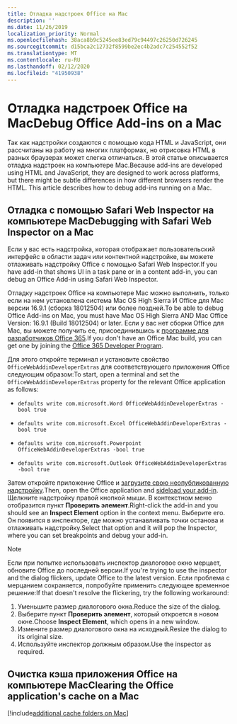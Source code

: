 ```yaml
---
title: Отладка надстроек Office на Mac
description: ''
ms.date: 11/26/2019
localization_priority: Normal
ms.openlocfilehash: 38aca8b9c5245ee83ed79c94497c26250d726245
ms.sourcegitcommit: d15bca2c12732f8599be2ec4b2adc7c254552f52
ms.translationtype: MT
ms.contentlocale: ru-RU
ms.lasthandoff: 02/12/2020
ms.locfileid: "41950938"
---
```

# <a name="debug-office-add-ins-on-a-mac"></a><span data-ttu-id="e2536-102">Отладка надстроек Office на Mac</span><span class="sxs-lookup"><span data-stu-id="e2536-102">Debug Office Add-ins on a Mac</span></span>

<span data-ttu-id="e2536-p101">Так как надстройки создаются с помощью кода HTML и JavaScript, они рассчитаны на работу на многих платформах, но отрисовка HTML в разных браузерах может слегка отличаться. В этой статье описывается отладка надстроек на компьютере Mac.</span><span class="sxs-lookup"><span data-stu-id="e2536-p101">Because add-ins are developed using HTML and JavaScript, they are designed to work across platforms, but there might be subtle differences in how different browsers render the HTML. This article describes how to debug add-ins running on a Mac.</span></span>

## <a name="debugging-with-safari-web-inspector-on-a-mac"></a><span data-ttu-id="e2536-105">Отладка с помощью Safari Web Inspector на компьютере Mac</span><span class="sxs-lookup"><span data-stu-id="e2536-105">Debugging with Safari Web Inspector on a Mac</span></span>

<span data-ttu-id="e2536-106">Если у вас есть надстройка, которая отображает пользовательский интерфейс в области задач или контентной надстройке, вы можете отлаживать надстройку Office с помощью Safari Web Inspector.</span><span class="sxs-lookup"><span data-stu-id="e2536-106">If you have add-in that shows UI in a task pane or in a content add-in, you can debug an Office Add-in using Safari Web Inspector.</span></span>

<span data-ttu-id="e2536-107">Отладку надстроек Office на компьютере Mac можно выполнить, только если на нем установлена система Mac OS High Sierra И Office для Mac версии 16.9.1 (сборка 18012504) или более поздней.</span><span class="sxs-lookup"><span data-stu-id="e2536-107">To be able to debug Office Add-ins on Mac, you must have Mac OS High Sierra AND Mac Office Version: 16.9.1 (Build 18012504) or later.</span></span> <span data-ttu-id="e2536-108">Если у вас нет сборки Office для Mac, вы можете получить ее, присоединившись к [программе для разработчиков Office 365](https://developer.microsoft.com/office/dev-program).</span><span class="sxs-lookup"><span data-stu-id="e2536-108">If you don't have an Office Mac build, you can get one by joining the [Office 365 Developer Program](https://developer.microsoft.com/office/dev-program).</span></span>

<span data-ttu-id="e2536-109">Для этого откройте терминал и установите свойство `OfficeWebAddinDeveloperExtras` для соответствующего приложения Office следующим образом:</span><span class="sxs-lookup"><span data-stu-id="e2536-109">To start, open a terminal and set the `OfficeWebAddinDeveloperExtras` property for the relevant Office application as follows:</span></span>

- `defaults write com.microsoft.Word OfficeWebAddinDeveloperExtras -bool true`

- `defaults write com.microsoft.Excel OfficeWebAddinDeveloperExtras -bool true`

- `defaults write com.microsoft.Powerpoint OfficeWebAddinDeveloperExtras -bool true`

- `defaults write com.microsoft.Outlook OfficeWebAddinDeveloperExtras -bool true`

<span data-ttu-id="e2536-110">Затем откройте приложение Office и [загрузите свою неопубликованную надстройку](sideload-an-office-add-in-on-ipad-and-mac.md).</span><span class="sxs-lookup"><span data-stu-id="e2536-110">Then, open the Office application and [sideload your add-in](sideload-an-office-add-in-on-ipad-and-mac.md).</span></span> <span data-ttu-id="e2536-111">Щелкните надстройку правой кнопкой мыши. В контекстном меню отобразится пункт **Проверить элемент**.</span><span class="sxs-lookup"><span data-stu-id="e2536-111">Right-click the add-in and you should see an **Inspect Element** option in the context menu.</span></span> <span data-ttu-id="e2536-112">Выберите его. Он появится в инспекторе, где можно устанавливать точки останова и отлаживать надстройку.</span><span class="sxs-lookup"><span data-stu-id="e2536-112">Select that option and it will pop the Inspector, where you can set breakpoints and debug your add-in.</span></span>

> [!NOTE]
> <span data-ttu-id="e2536-113">Если при попытке использовать инспектор диалоговое окно мерцает, обновите Office до последней версии.</span><span class="sxs-lookup"><span data-stu-id="e2536-113">If you're trying to use the inspector and the dialog flickers, update Office to the latest version.</span></span> <span data-ttu-id="e2536-114">Если проблема с мерцанием сохраняется, попробуйте применить следующее временное решение:</span><span class="sxs-lookup"><span data-stu-id="e2536-114">If that doesn't resolve the flickering, try the following workaround:</span></span>
> 1. <span data-ttu-id="e2536-115">Уменьшите размер диалогового окна.</span><span class="sxs-lookup"><span data-stu-id="e2536-115">Reduce the size of the dialog.</span></span>
> 2. <span data-ttu-id="e2536-116">Выберите пункт **Проверить элемент**, который откроется в новом окне.</span><span class="sxs-lookup"><span data-stu-id="e2536-116">Choose **Inspect Element**, which opens in a new window.</span></span>
> 3. <span data-ttu-id="e2536-117">Измените размер диалогового окна на исходный.</span><span class="sxs-lookup"><span data-stu-id="e2536-117">Resize the dialog to its original size.</span></span>
> 4. <span data-ttu-id="e2536-118">Используйте инспектор должным образом.</span><span class="sxs-lookup"><span data-stu-id="e2536-118">Use the inspector as required.</span></span>

## <a name="clearing-the-office-applications-cache-on-a-mac"></a><span data-ttu-id="e2536-119">Очистка кэша приложения Office на компьютере Mac</span><span class="sxs-lookup"><span data-stu-id="e2536-119">Clearing the Office application's cache on a Mac</span></span>

[!include[additional cache folders on Mac](../includes/mac-cache-folders.md)]
